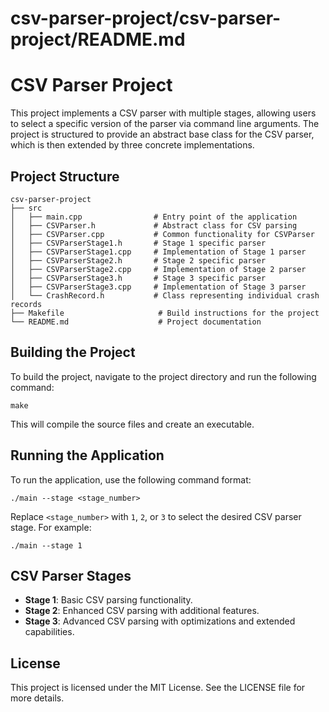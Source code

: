 # csv-parser-project/csv-parser-project/README.md

# CSV Parser Project

This project implements a CSV parser with multiple stages, allowing users to select a specific version of the parser via command line arguments. The project is structured to provide an abstract base class for the CSV parser, which is then extended by three concrete implementations.

## Project Structure

```
csv-parser-project
├── src
│   ├── main.cpp                # Entry point of the application
│   ├── CSVParser.h             # Abstract class for CSV parsing
│   ├── CSVParser.cpp           # Common functionality for CSVParser
│   ├── CSVParserStage1.h       # Stage 1 specific parser
│   ├── CSVParserStage1.cpp     # Implementation of Stage 1 parser
│   ├── CSVParserStage2.h       # Stage 2 specific parser
│   ├── CSVParserStage2.cpp     # Implementation of Stage 2 parser
│   ├── CSVParserStage3.h       # Stage 3 specific parser
│   ├── CSVParserStage3.cpp     # Implementation of Stage 3 parser
│   └── CrashRecord.h           # Class representing individual crash records
├── Makefile                     # Build instructions for the project
└── README.md                    # Project documentation
```

## Building the Project

To build the project, navigate to the project directory and run the following command:

```
make
```

This will compile the source files and create an executable.

## Running the Application

To run the application, use the following command format:

```
./main --stage <stage_number>
```

Replace `<stage_number>` with `1`, `2`, or `3` to select the desired CSV parser stage. For example:

```
./main --stage 1
```

## CSV Parser Stages

- **Stage 1**: Basic CSV parsing functionality.
- **Stage 2**: Enhanced CSV parsing with additional features.
- **Stage 3**: Advanced CSV parsing with optimizations and extended capabilities.

## License

This project is licensed under the MIT License. See the LICENSE file for more details.